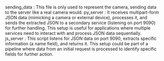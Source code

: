 sending_data :
      This file is only used to represent the camera, sending data to the server like a real camera would.
py_server :
      It receives multipart-form JSON data (mimicking a camera or external device), processes it, and sends the extracted JSON to a secondary service (listening on port 9090) for further handling.
      This setup is useful for applications where multiple services need to interact with and process JSON data sequentially.
js_server :
    This script listens for JSON data on port 9090, extracts specific information (a name field), and returns it. 
    This setup could be part of a pipeline where data from an initial request is processed to identify specific fields for further action.
